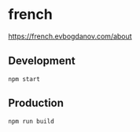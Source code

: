 # french

<https://french.evbogdanov.com/about>

## Development

```
npm start
```

## Production

```
npm run build
```
